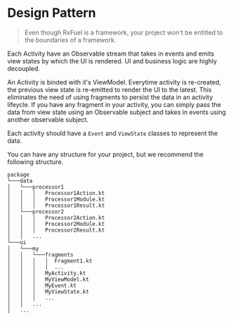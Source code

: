 # Design Pattern

> Even though RxFuel is a framework, your project won't be entitled to the boundaries of a framework.

Each Activity have an Observable stream that takes in events and emits view states by which the UI is rendered. UI and business logic are highly decoupled.

An Activity is binded with it's ViewModel. Everytime activity is re-created, the previous view state is re-emitted to render the UI to the latest. This eliminates the need of using fragments to persist the data in an activity lifeycle. If you have any fragment in your activity, you can simply pass the data from view state using an Observable subject and takes in events using another observable subject.

Each activity should have a `Event` and `ViewState` classes to represent the data.

You can have any structure for your project, but we recommend the following structure.

```
package
└───data
│   └───processor1
│   │   │   Processor1Action.kt
│   │   │   Processor1Module.kt
│   │   │   Processor1Result.kt
│   └───processor2
│   │   │   Processor2Action.kt
│   │   │   Processor2Module.kt
│   │   │   Processor2Result.kt
│   │   ...
└───ui
│   └───my
│   │   └───fragments
│   │   │   │  Fragment1.kt 
│   │   │   │  ...
│   │   │   MyActivity.kt
│   │   │   MyViewModel.kt
│   │   │   MyEvent.kt
│   │   │   MyViewState.kt
│   │   │   ...
│   │   ...
│   ...
```